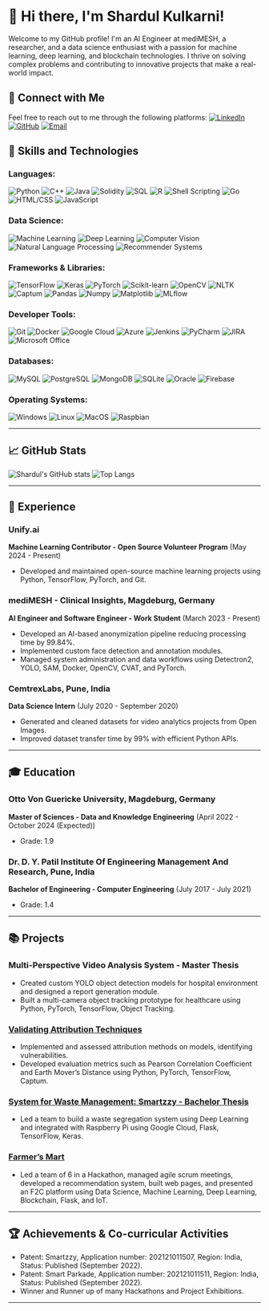 # 👋 Hi there, I'm Shardul Kulkarni!

<!-- ![Profile views](https://gpvc.arturio.dev/shardulkulkarni14)
[![GitHub followers](https://img.shields.io/github/followers/shardulkulkarni14?label=Follow&style=social)](https://github.com/shardulkulkarni14)
[![LinkedIn](https://img.shields.io/badge/-LinkedIn-blue?style=flat&logo=linkedin&logoColor=white)](https://www.linkedin.com/in/shardul-kulkarni14/)
[![Gmail](https://img.shields.io/badge/-Gmail-red?style=flat&logo=gmail&logoColor=white)](mailto:shardul.ask@gmail.com)
 -->
Welcome to my GitHub profile! I'm an AI Engineer at mediMESH, a researcher, and a data science enthusiast with a passion for machine learning, deep learning, and blockchain technologies. I thrive on solving complex problems and contributing to innovative projects that make a real-world impact.

<!-- ## 🌟 GitHub Achievements

### 🏆 GitHub Achievements

Here are some notable achievements I have received on GitHub:

![Arctic Code Vault Contributor](https://img.shields.io/badge/-Arctic%20Code%20Vault%20Contributor-blue?style=flat&logo=github&logoColor=white)
![GitHub Stars](https://img.shields.io/github/stars/shardulkulkarni14?label=Stars&style=social)
![Forks](https://img.shields.io/github/forks/shardulkulkarni14?label=Forks&style=social)
![Watchers](https://img.shields.io/github/watchers/shardulkulkarni14?label=Watchers&style=social) -->

## 🔗 Connect with Me

Feel free to reach out to me through the following platforms:
[![LinkedIn](https://img.shields.io/badge/-LinkedIn-blue?style=flat&logo=linkedin&logoColor=white)](https://www.linkedin.com/in/shardul-kulkarni14/)
[![GitHub](https://img.shields.io/badge/-GitHub-black?style=flat&logo=github&logoColor=white)](https://github.com/shardulkulkarni14)
[![Email](https://img.shields.io/badge/-Email-red?style=flat&logo=gmail&logoColor=white)](mailto:shardul.ask@gmail.com)

## 🚀 Skills and Technologies

### Languages:
![Python](https://img.shields.io/badge/-Python-blue?style=flat&logo=python&logoColor=white) 
![C++](https://img.shields.io/badge/-C++-blue?style=flat&logo=cplusplus&logoColor=white) 
![Java](https://img.shields.io/badge/-Java-red?style=flat&logo=java&logoColor=white)
![Solidity](https://img.shields.io/badge/-Solidity-black?style=flat&logo=ethereum&logoColor=white)
![SQL](https://img.shields.io/badge/-SQL-blue?style=flat&logo=mysql&logoColor=white)
![R](https://img.shields.io/badge/-R-blue?style=flat&logo=r&logoColor=white)
![Shell Scripting](https://img.shields.io/badge/-Shell_Scripting-black?style=flat&logo=gnu-bash&logoColor=white)
![Go](https://img.shields.io/badge/-Go-blue?style=flat&logo=go&logoColor=white)
![HTML/CSS](https://img.shields.io/badge/-HTML/CSS-orange?style=flat&logo=html5&logoColor=white)
![JavaScript](https://img.shields.io/badge/-JavaScript-yellow?style=flat&logo=javascript&logoColor=white)

### Data Science:
![Machine Learning](https://img.shields.io/badge/-Machine%20Learning-green?style=flat&logo=machine-learning&logoColor=white)
![Deep Learning](https://img.shields.io/badge/-Deep%20Learning-orange?style=flat&logo=deep-learning&logoColor=white)
![Computer Vision](https://img.shields.io/badge/-Computer%20Vision-blue?style=flat&logo=opencv&logoColor=white)
![Natural Language Processing](https://img.shields.io/badge/-Natural%20Language%20Processing-red?style=flat&logo=nlp&logoColor=white)
![Recommender Systems](https://img.shields.io/badge/-Recommender%20Systems-purple?style=flat&logo=recommender&logoColor=white)

### Frameworks & Libraries:
![TensorFlow](https://img.shields.io/badge/-TensorFlow-orange?style=flat&logo=tensorflow&logoColor=white)
![Keras](https://img.shields.io/badge/-Keras-red?style=flat&logo=keras&logoColor=white)
![PyTorch](https://img.shields.io/badge/-PyTorch-orange?style=flat&logo=pytorch&logoColor=white)
![Scikit-learn](https://img.shields.io/badge/-Scikit_learn-blue?style=flat&logo=scikit-learn&logoColor=white)
![OpenCV](https://img.shields.io/badge/-OpenCV-blue?style=flat&logo=opencv&logoColor=white)
![NLTK](https://img.shields.io/badge/-NLTK-green?style=flat&logo=nltk&logoColor=white)
![Captum](https://img.shields.io/badge/-Captum-black?style=flat&logo=captum&logoColor=white)
![Pandas](https://img.shields.io/badge/-Pandas-blue?style=flat&logo=pandas&logoColor=white)
![Numpy](https://img.shields.io/badge/-Numpy-blue?style=flat&logo=numpy&logoColor=white)
![Matplotlib](https://img.shields.io/badge/-Matplotlib-blue?style=flat&logo=matplotlib&logoColor=white)
![MLflow](https://img.shields.io/badge/-MLflow-blue?style=flat&logo=mlflow&logoColor=white)

### Developer Tools:
![Git](https://img.shields.io/badge/-Git-black?style=flat&logo=git&logoColor=white)
![Docker](https://img.shields.io/badge/-Docker-blue?style=flat&logo=docker&logoColor=white)
![Google Cloud](https://img.shields.io/badge/-Google_Cloud-blue?style=flat&logo=google-cloud&logoColor=white)
![Azure](https://img.shields.io/badge/-Azure-blue?style=flat&logo=microsoft-azure&logoColor=white)
![Jenkins](https://img.shields.io/badge/-Jenkins-blue?style=flat&logo=jenkins&logoColor=white)
![PyCharm](https://img.shields.io/badge/-PyCharm-blue?style=flat&logo=pycharm&logoColor=white)
![JIRA](https://img.shields.io/badge/-JIRA-blue?style=flat&logo=jira&logoColor=white)
![Microsoft Office](https://img.shields.io/badge/-Microsoft_Office-blue?style=flat&logo=microsoft-office&logoColor=white)

### Databases:
![MySQL](https://img.shields.io/badge/-MySQL-blue?style=flat&logo=mysql&logoColor=white)
![PostgreSQL](https://img.shields.io/badge/-PostgreSQL-blue?style=flat&logo=postgresql&logoColor=white)
![MongoDB](https://img.shields.io/badge/-MongoDB-green?style=flat&logo=mongodb&logoColor=white)
![SQLite](https://img.shields.io/badge/-SQLite-blue?style=flat&logo=sqlite&logoColor=white)
![Oracle](https://img.shields.io/badge/-Oracle-red?style=flat&logo=oracle&logoColor=white)
![Firebase](https://img.shields.io/badge/-Firebase-yellow?style=flat&logo=firebase&logoColor=white)

### Operating Systems:
![Windows](https://img.shields.io/badge/-Windows-blue?style=flat&logo=windows&logoColor=white)
![Linux](https://img.shields.io/badge/-Linux-black?style=flat&logo=linux&logoColor=white)
![MacOS](https://img.shields.io/badge/-MacOS-black?style=flat&logo=apple&logoColor=white)
![Raspbian](https://img.shields.io/badge/-Raspbian-black?style=flat&logo=raspberry-pi&logoColor=white)

---

## 📈 GitHub Stats

![Shardul's GitHub stats](https://github-readme-stats.vercel.app/api?username=shardulkulkarni14&show_icons=true&theme=radical)
![Top Langs](https://github-readme-stats.vercel.app/api/top-langs/?username=shardulkulkarni14&layout=compact&theme=radical)

---

## 💼 Experience

### Unify.ai
**Machine Learning Contributor - Open Source Volunteer Program** (May 2024 - Present)
- Developed and maintained open-source machine learning projects using Python, TensorFlow, PyTorch, and Git.

### mediMESH - Clinical Insights, Magdeburg, Germany
**AI Engineer and Software Engineer - Work Student** (March 2023 - Present)
- Developed an AI-based anonymization pipeline reducing processing time by 99.84%.
- Implemented custom face detection and annotation modules.
- Managed system administration and data workflows using Detectron2, YOLO, SAM, Docker, OpenCV, CVAT, and PyTorch.

### CemtrexLabs, Pune, India
**Data Science Intern** (July 2020 - September 2020)
- Generated and cleaned datasets for video analytics projects from Open Images.
- Improved dataset transfer time by 99% with efficient Python APIs.

---

## 🎓 Education

### Otto Von Guericke University, Magdeburg, Germany
**Master of Sciences - Data and Knowledge Engineering** (April 2022 - October 2024 (Expected))
- Grade: 1.9

### Dr. D. Y. Patil Institute Of Engineering Management And Research, Pune, India
**Bachelor of Engineering - Computer Engineering** (July 2017 - July 2021)
- Grade: 1.4

---

## 📚 Projects

### Multi-Perspective Video Analysis System - Master Thesis
- Created custom YOLO object detection models for hospital environment and designed a report generation module.
- Built a multi-camera object tracking prototype for healthcare using Python, PyTorch, TensorFlow, Object Tracking.

### [Validating Attribution Techniques](https://github.com/shardulkulkarni14/Validating-Attribution-Techniques)
- Implemented and assessed attribution methods on models, identifying vulnerabilities.
- Developed evaluation metrics such as Pearson Correlation Coefficient and Earth Mover’s Distance using Python, PyTorch, TensorFlow, Captum.

### [System for Waste Management: Smartzzy - Bachelor Thesis](https://github.com/shardulkulkarni14/Smartzzy)
- Led a team to build a waste segregation system using Deep Learning and integrated with Raspberry Pi using Google Cloud, Flask, TensorFlow, Keras.

### [Farmer’s Mart](https://github.com/shardulkulkarni14/Farmers-Mart)
- Led a team of 6 in a Hackathon, managed agile scrum meetings, developed a recommendation system, built web pages, and presented an F2C platform using Data Science, Machine Learning, Deep Learning, Blockchain, Flask, and IoT.

---

## 🏆 Achievements & Co-curricular Activities

- Patent: Smartzzy, Application number: 202121011507, Region: India, Status: Published (September 2022).
- Patent: Smart Parkade, Application number: 202121011511, Region: India, Status: Published (September 2022).
- Winner and Runner up of many Hackathons and Project Exhibitions.

---
